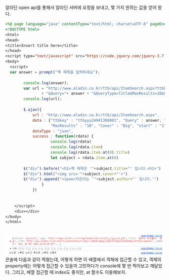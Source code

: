 알라딘 open api를 통해서 알라딘 서버에 요청을 보내고, 몇 가지 원하는 값을 얻어 왔다.
``` JSP
<%@ page language="java" contentType="text/html; charset=UTF-8" pageEncoding="UTF-8"%>
<!DOCTYPE html>
<html>
<head>
<title>Insert title here</title>
</head>
<script type="text/javascript" src="https://code.jquery.com/jquery-3.7.1.js"></script>
<body>
  <script>
  var answer = prompt("책 제목을 입력하세요");
		
		console.log(answer);
		var url = "http://www.aladin.co.kr/ttb/api/ItemSearch.aspx?ttbkey=ttbyyy24941308001"
				+ "&Query="+ answer + "&QueryType=Title&MaxResults=10&Cover=Big&start=1&SearchTarget=Book&output=JS&Version=20131101";
		console.log(url);
		
		$.ajax({
			url : "http://www.aladin.co.kr/ttb/api/ItemSearch.aspx",
			data : {"ttbkey" : "ttbyyy24941308001", "Query" : answer, "QueryType" : "Title",
				    "MaxResults" : "10", "Cover" : "Big", "start" : "1", "SearchTarget" : "Book", "output" : "JS", "Version" : "20131101"},
			dataType : "json",
			success : function(rdata) {
					console.log(rdata)
					console.log(rdata.item)
					console.log(rdata.item.at(0).title)
					let subject = rdata.item.at(0)
					
		$("div").before("<h1>책 제목은 '"+subject.title+"' 입니다.<h1>")
		$("div").html("<img src='"+subject.cover+"'>")
		$("div").append("<span>지은이는 '"+subject.author+"' 입니다.'")
				}
			})
		

	</script>
	<div></div>
</body>
</html>



```
![](../image/Pasted%20image%2020240325234430.png)
콘솔에 다음과 같이 찍혔는데, 어떻게 하면 이 배열에서 객체에 접근할 수 있고, 객체의 property에는 어떻게 접근할 수 있을까 고민하다가
console에 몇 번 찍어보고 깨달았다. 그리고, 배열 접근할 때 index도 좋지만, at 함수도 이용해보자.